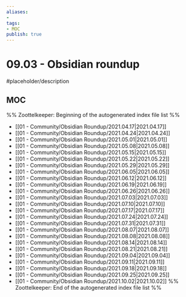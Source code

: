 ```yaml
---
aliases:
- 
tags: 
- MOC
publish: true
---
```


# 09.03 - Obsidian roundup

#placeholder/description 

## MOC

%% Zoottelkeeper: Beginning of the autogenerated index file list  %%
-  [[01 - Community/Obsidian Roundup/2021.04.17|2021.04.17]]
-  [[01 - Community/Obsidian Roundup/2021.04.24|2021.04.24]]
-  [[01 - Community/Obsidian Roundup/2021.05.01|2021.05.01]]
-  [[01 - Community/Obsidian Roundup/2021.05.08|2021.05.08]]
-  [[01 - Community/Obsidian Roundup/2021.05.15|2021.05.15]]
-  [[01 - Community/Obsidian Roundup/2021.05.22|2021.05.22]]
-  [[01 - Community/Obsidian Roundup/2021.05.29|2021.05.29]]
-  [[01 - Community/Obsidian Roundup/2021.06.05|2021.06.05]]
-  [[01 - Community/Obsidian Roundup/2021.06.12|2021.06.12]]
-  [[01 - Community/Obsidian Roundup/2021.06.19|2021.06.19]]
-  [[01 - Community/Obsidian Roundup/2021.06.26|2021.06.26]]
-  [[01 - Community/Obsidian Roundup/2021.07.03|2021.07.03]]
-  [[01 - Community/Obsidian Roundup/2021.07.10|2021.07.10]]
-  [[01 - Community/Obsidian Roundup/2021.07.17|2021.07.17]]
-  [[01 - Community/Obsidian Roundup/2021.07.24|2021.07.24]]
-  [[01 - Community/Obsidian Roundup/2021.07.31|2021.07.31]]
-  [[01 - Community/Obsidian Roundup/2021.08.07|2021.08.07]]
-  [[01 - Community/Obsidian Roundup/2021.08.08|2021.08.08]]
-  [[01 - Community/Obsidian Roundup/2021.08.14|2021.08.14]]
-  [[01 - Community/Obsidian Roundup/2021.08.21|2021.08.21]]
-  [[01 - Community/Obsidian Roundup/2021.09.04|2021.09.04]]
-  [[01 - Community/Obsidian Roundup/2021.09.11|2021.09.11]]
-  [[01 - Community/Obsidian Roundup/2021.09.18|2021.09.18]]
-  [[01 - Community/Obsidian Roundup/2021.09.25|2021.09.25]]
-  [[01 - Community/Obsidian Roundup/2021.10.02|2021.10.02]]
%% Zoottelkeeper: End of the autogenerated index file list  %%
